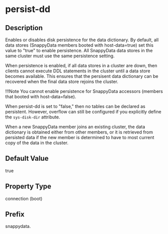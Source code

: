 # persist-dd

## Description

Enables or disables disk persistence for the data dictionary. By default, all data stores (SnappyData members booted with host-data=true) set this value to "true" to enable persistence. All SnappyData data stores in the same cluster must use the same persistence setting.

When persistence is enabled, if all data stores in a cluster are down, then clients cannot execute DDL statements in the cluster until a data store becomes available. This ensures that the persisent data dictionary can be recovered when the final data store rejoins the cluster.


!!!Note 
	You cannot enable persistence for SnappyData accessors (members that booted with host-data=false). </p>

When persist-dd is set to "false," then no tables can be declared as persistent. However, overflow can still be configured if you explicitly define the `sys-disk-dir` attribute.

When a new SnappyData member joins an existing cluster, the data dictionary is obtained either from other members, or it is retrieved from persisted data if the new member is determined to have to most current copy of the data in the cluster.

<!--[Optimizing a System with Disk Stores](../../concepts/tables/persisting_table_data/running_system_with_disk_stores.md#running_system_with_disk_stores) provides more information about starting and shutting down SnappyData clusters that utilize disk stores for persistence.
-->
## Default Value

true

## Property Type

connection (boot)

## Prefix

snappydata.

